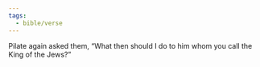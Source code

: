 ```yaml
---
tags:
  - bible/verse
---
```

Pilate again asked them, “What then should I do to him whom you call the King of the Jews?”